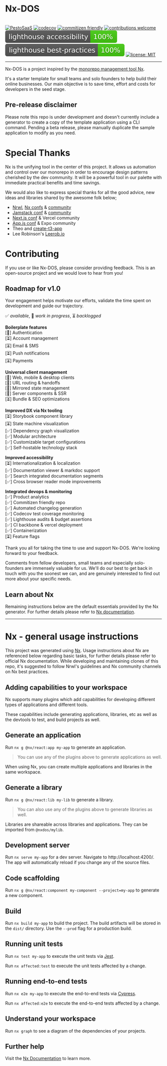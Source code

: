 # Nx-DOS

&nbsp;  
[![PestoSaaS](https://dl.circleci.com/status-badge/img/circleci/EEitR3ZgjiaHKy1jJubVxP/JsxczUrDWCK8A3uAis4W9G/tree/main.svg?style=shield)](https://dl.circleci.com/status-badge/redirect/circleci/EEitR3ZgjiaHKy1jJubVxP/JsxczUrDWCK8A3uAis4W9G/tree/main)
[![codecov](https://codecov.io/gh/PestoSaaS/Nx-DOS/graph/badge.svg?token=D1GAJAF0Q9)](https://codecov.io/gh/PestoSaaS/Nx-DOS)
[![commitizen friendly](https://img.shields.io/badge/commitizen-friendly-brightgreen.svg)](http://commitizen.github.io/cz-cli/)
[![contributions welcome](https://img.shields.io/badge/contributions-welcome-brightgreen.svg?style=flat)](https://github.com/PestoSaaS/Nx-DOS/issues)
<br>
[![lighthouse accessibility](.badges/lighthouse_accessibility.svg)](https://github.com/GoogleChrome/lighthouse)
[![lighthouse best-practices](.badges/lighthouse_best-practices.svg)](https://github.com/GoogleChrome/lighthouse)
[![license: MIT](https://img.shields.io/badge/license-MIT-blue.svg)](https://opensource.org/licenses/MIT)

<hr>

Nx-DOS is a project inspired by the [monorepo management tool Nx](https://nx.dev/getting-started/intro).

It's a starter template for small teams and solo founders to help build their online businesses. Our main objective is to save time, effort and costs for developers in the seed stage.

## Pre-release disclaimer

Please note this repo is under development and doesn't currently include a generator to create a copy of the template application using a CLI command. Pending a beta release, please manually duplicate the sample application to modify as you need.

# Special Thanks

Nx is the unifying tool in the center of this project. It allows us automation and control over our monorepo in order to encourage design patterns cherished by the dev community. It will be a powerful tool in our palette with immediate practical benefits and time savings.

We would also like to express special thanks for all the good advice, new ideas and libraries shared by the awesome folk below;

- [Nrwl](https://nx.app/company), [Nx confs](https://nx.dev/conf) & [community](https://go.nrwl.io/join-slack?utm_source=nx.dev)
- [Jamstack conf](https://jamstack.org/conf/) & [community](https://jamstack.org/)
- [Next.js conf](https://nextjs.org/conf) & Vercel community
- [App.js conf](https://appjs.co/) & Expo community
- Theo and [create-t3-app](https://github.com/t3dotgg)
- Lee Robinson's [Leerob.io](https://github.com/leerob/leerob.io)

# Contributing

If you use or like Nx-DOS, please consider providing feedback. This is an open-source project and we would love to hear from you!

## Roadmap for v1.0

Your engagement helps motivate our efforts, validate the time spent on development and guide our trajectory.

✅ _available_, 🚧 _work in progress_, ⏳ _backlogged_

**Boilerplate features**  
 [🚧] Authentication  
 [⏳] Account management  
 [⏳] Email & SMS  
 [⏳] Push notifications  
 [⏳] Payments

**Universal client management**  
 [🚧] Web, mobile & desktop clients  
 [🚧] URL routing & handoffs  
 [🚧] Mirrored state management  
 [🚧] Server components & SSR  
 [⏳] Bundle & SEO optimizations

**Improved DX via Nx tooling**  
 [⏳] Storybook component library  
 [⏳] State machine visualization  
 [✅] Dependency graph visualization  
 [✅] Modular architecture  
 [✅] Customizable target configurations  
 [✅] Self-hostable technology stack

**Improved accessibility**  
 [⏳] Internationalization & localization  
 [✅] Documentation viewer & markdoc support  
 [✅] Search integrated documentation segments  
 [✅] Cross browser reader mode improvements

**Integrated devops & monitoring**  
 [✅] Product analytics  
 [✅] Commitizen friendly repo  
 [✅] Automated changelog generation  
 [✅] Codecov test coverage monitoring  
 [✅] Lighthouse audits & budget assertions  
 [✅] CI backbone & vercel deployment  
 [✅] Containerization  
 [⏳] Feature flags

Thank you all for taking the time to use and support Nx-DOS. We're looking forward to your feedback.

Comments from fellow developers, small teams and especially solo-founders are immensely valuable for us. We'll do our best to get back in touch with you the soonest we can, and are genuinely interested to find out more about your specific needs.

## Learn about Nx

Remaining instructions below are the default essentials provided by the Nx generator. For further details please refer to [Nx documentation](https://nx.dev/getting-started/intro).

<hr>
   
# Nx - general usage instructions

This project was generated using [Nx](https://nx.dev). Usage instructions about Nx are referenced below regarding basic tasks, for further details please refer to official Nx documentation. While developing and maintaining clones of this repo, it's suggested to follow Nrwl's guidelines and Nx community channels on Nx best practices.

## Adding capabilities to your workspace

Nx supports many plugins which add capabilities for developing different types of applications and different tools.

These capabilities include generating applications, libraries, etc as well as the devtools to test, and build projects as well.

## Generate an application

Run `nx g @nx/react:app my-app` to generate an application.

> You can use any of the plugins above to generate applications as well.

When using Nx, you can create multiple applications and libraries in the same workspace.

## Generate a library

Run `nx g @nx/react:lib my-lib` to generate a library.

> You can also use any of the plugins above to generate libraries as well.

Libraries are shareable across libraries and applications. They can be imported from `@nxdos/mylib`.

## Development server

Run `nx serve my-app` for a dev server. Navigate to http://localhost:4200/. The app will automatically reload if you change any of the source files.

## Code scaffolding

Run `nx g @nx/react:component my-component --project=my-app` to generate a new component.

## Build

Run `nx build my-app` to build the project. The build artifacts will be stored in the `dist/` directory. Use the `--prod` flag for a production build.

## Running unit tests

Run `nx test my-app` to execute the unit tests via [Jest](https://jestjs.io).

Run `nx affected:test` to execute the unit tests affected by a change.

## Running end-to-end tests

Run `nx e2e my-app` to execute the end-to-end tests via [Cypress](https://www.cypress.io).

Run `nx affected:e2e` to execute the end-to-end tests affected by a change.

## Understand your workspace

Run `nx graph` to see a diagram of the dependencies of your projects.

## Further help

Visit the [Nx Documentation](https://nx.dev) to learn more.
